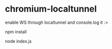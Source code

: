 # chromium-localtunnel
enable WS through localtunnel and console.log it :>


npm install

node index.js
